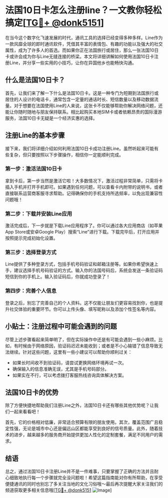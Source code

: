 # 法国10日卡怎么注册line？一文教你轻松搞定[[TG💪+ @donk5151](https://t.me/s/donk5151)]

在当今这个数字化飞速发展的时代，通讯工具的选择已经变得多种多样。Line作为一款风靡全球的即时通讯软件，凭借其丰富的表情包、有趣的功能以及强大的社交属性，成为了许多人的首选。而如果你正在法国旅行或居住，那么一张法国10日卡或许会成为你与Line无缝连接的桥梁。本文将详细讲解如何使用法国10日卡注册Line，并分享一些实用的小技巧，让你在异国他乡也能畅快沟通。

## 什么是法国10日卡？

首先，让我们来了解一下什么是法国10日卡。这是一种专门为短期到法国旅行或居住的人设计的电话卡，通常包含一定量的通话时长、短信数量以及移动数据流量。对于想要在法国使用Line的人来说，这张卡不仅能够帮助你解决网络问题，还能让你随时随地与朋友保持联系。相比起购买本地SIM卡或者依赖昂贵的国际漫游服务，法国10日卡无疑是一个经济实惠的选择。

## 注册Line的基本步骤

接下来，我们将详细介绍如何利用法国10日卡成功注册Line。虽然听起来可能有些复杂，但只要按照以下步骤操作，相信你一定能顺利完成。

### 第一步：激活法国10日卡

拿到卡后，第一步当然是激活它啦！大多数情况下，激活过程非常简单，只需将卡插入手机并打开手机即可。如果遇到任何问题，可以查看卡内附带的说明书，或者直接联系运营商客服寻求帮助。记得确保你的手机支持所选频率，以免出现兼容性问题哦！

### 第二步：下载并安装Line应用

激活完成后，下一步就是下载Line应用程序了。你可以通过各大应用商店（如苹果App Store或安卓Google Play）搜索“Line”进行下载。下载完毕后，打开应用并按照提示完成初始化设置。

### 第三步：选择登录方式

Line提供了多种登录方式，包括手机号码验证和邮箱注册等。如果你希望快速上手，建议选择手机号码验证的方式。输入你的法国号码后，系统会发送一条验证码短信到你的手机上。输入验证码后，你就成功登录了！

### 第四步：完善个人信息

登录之后，别忘了完善自己的个人资料。这不仅能让朋友们更容易找到你，也是提升社交体验的重要环节。你可以上传头像、填写昵称以及添加个性签名等内容。

## 小贴士：注册过程中可能会遇到的问题

尽管上述步骤看起来简单明了，但在实际操作中还是有可能会遇到一些小麻烦。比如，有时候由于网络原因，验证码迟迟未能收到；或者是不小心输错了信息导致无法继续。针对这些问题，这里有一些小建议可以帮助你顺利过关：

- 如果长时间收不到验证码，请尝试更换网络环境再试一次。
- 确保输入的信息准确无误，尤其是手机号码部分。
- 如果实在不行，可以考虑拨打客服热线咨询具体解决方案。

## 法国10日卡的优势

除了方便快捷地帮助我们注册Line之外，法国10日卡还有哪些其他优势呢？让我们一起来看看吧！

首先，它的价格相对低廉，非常适合预算有限的朋友使用。其次，覆盖范围广且稳定性强，无论是城市中心还是偏远山区都能享受到良好的信号质量。此外，随着技术的进步，越来越多的服务商开始提供更加人性化的定制套餐，满足不同用户的需求。

## 结语

总之，通过法国10日卡注册Line并不是一件难事，只要掌握了正确的方法并且耐心细致地执行每一个步骤就完全没问题啦！希望这篇指南能对你有所帮助，在享受便捷通讯的同时也别忘了多关注当地的文化习俗哦～最后再次提醒大家关注我们的频道获取更多相关信息哦[[TG💪+ @donk5151](https://t.me/s/donk5151) ![Image](https://i.postimg.cc/rwNCRYN7/Snipaste-2025-04-30-17-27-05.png)]